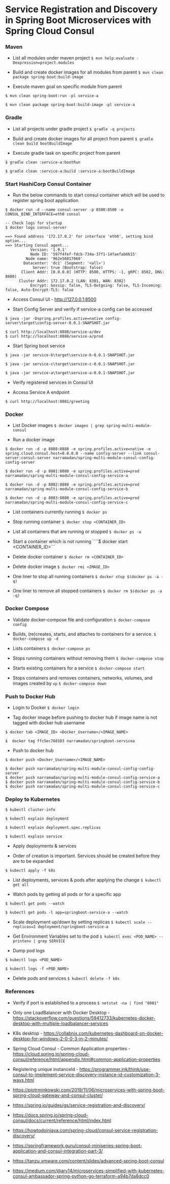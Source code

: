 # Service Registration and Discovery in Spring Boot Microservices with Spring Cloud Consul

### Maven

* List all modules under maven project
```$ mvn help:evaluate -Dexpression=project.modules```

* Build and create docker images for all modules from parent
```$ mvn clean package spring-boot:build-image```

* Execute maven goal on specific module from parent
```
$ mvn clean spring-boot:run -pl service-a

$ mvn clean package spring-boot:build-image -pl service-a
```

### Gradle

* List all projects under gradle project
```$ gradle -q projects```

* Build and create docker images for all project from parent
```$ gradle clean build bootBuildImage```

* Execute gradle task on specific project from parent

```
$ gradle clean :service-a:bootRun

$ gradle clean :service-a:build :service-a:bootBuildImage
```

### Start HashiCorp Consul Container

* Run the below commands to start consul container which will be used to register spring boot application
```
$ docker run -d --name consul-server -p 8500:8500 -e CONSUL_BIND_INTERFACE=eth0 consul

-- Check logs for startup
$ docker logs consul-server

==> Found address '172.17.0.2' for interface 'eth0', setting bind option...
==> Starting Consul agent...
           Version: '1.9.1'
           Node ID: '597f4fef-fdcb-734a-37f1-14faefab6615'
         Node name: '962e56017069'
        Datacenter: 'dc1' (Segment: '<all>')
            Server: true (Bootstrap: false)
       Client Addr: [0.0.0.0] (HTTP: 8500, HTTPS: -1, gRPC: 8502, DNS: 8600)
      Cluster Addr: 172.17.0.2 (LAN: 8301, WAN: 8302)
           Encrypt: Gossip: false, TLS-Outgoing: false, TLS-Incoming: false, Auto-Encrypt-TLS: false
```

* Access Consul UI - http://127.0.0.1:8500

* Start Config Server and verify if service-a config can be accessed

```
$ java -jar -Dspring.profiles.active=native config-server\target\config-server-0.0.1-SNAPSHOT.jar

$ curl http://localhost:8888/service-a/dev
$ curl http://localhost:8888/service-a/prod
```

* Start Spring boot service

```
$ java -jar service-b\target\service-b-0.0.1-SNAPSHOT.jar

$ java -jar service-c\target\service-c-0.0.1-SNAPSHOT.jar

$ java -jar service-a\target\service-a-0.0.1-SNAPSHOT.jar
```

* Verify registered services in Consul UI

* Access Service A endpoint
```
$ curl http://localhost:8081/greeting
```

### Docker

* List Docker images
```$ docker images | grep spring-multi-module-consul```

* Run a docker image
```
$ docker run -d -p 8888:8888 -e spring.profiles.active=native -e spring.cloud.consul.host=0.0.0.0 --name config-server --link consul-server:consul-server narramadan/spring-multi-module-consul-config-config-server

$ docker run -d -p 8081:8080 -e spring.profiles.active=prod narramadan/spring-multi-module-consul-config-service-a

$ docker run -d -p 8082:8080 -e spring.profiles.active=prod narramadan/spring-multi-module-consul-config-service-b

$ docker run -d -p 8083:8080 -e spring.profiles.active=prod narramadan/spring-multi-module-consul-config-service-c
```

* List containers currently running
```$ docker ps```

* Stop running container
```$ docker stop <CONTAINER_ID>```

* List all containers that are running or stopped
```$ docker ps -a```

* Start a container which is not running
````$ docker start <CONTAINER_ID>```

* Delete docker container
```$ docker rm <CONTAINER_ID>```

* Delete docker image
```$ docker rmi <IMAGE_ID>```

* One liner to stop all running containers
```$ docker stop $(docker ps -a -q)```

* One liner to remove all stopped containers
```$ docker rm $(docker ps -a -q)```

### Docker Compose

* Validate docker-compose file and configuration
```$ docker-compose config```

* Builds, (re)creates, starts, and attaches to containers for a service.
```$ docker-compose up -d```

* Lists containers
```$ docker-compose ps```

* Stops running containers without removing them
```$ docker-compose stop```

* Starts existing containers for a service
```$ docker-compose start```

* Stops containers and removes containers, networks, volumes, and images created by `up`
```$ docker-compose down```

### Push to Docker Hub

* Login to Docker
```$ docker login```

* Tag docker image before pushing to docker hub if image name is not tagged with docker hub username
```
$ docker tab <IMAGE_ID> <Docker_Username>/<IMAGE_NAME>

$  docker tag ffc5ec760103 narramadan/springboot-servicea
```

* Push to docker hub
```
$ docker push <Docker_Username>/<IMAGE_NAME>

$ docker push narramadan/spring-multi-module-consul-config-config-server
$ docker push narramadan/spring-multi-module-consul-config-service-a
$ docker push narramadan/spring-multi-module-consul-config-service-b
$ docker push narramadan/spring-multi-module-consul-config-service-c
```

### Deploy to Kubernetes

```$ kubectl cluster-info```

```$ kubectl explain deployment```

```$ kubectl explain deployment.spec.replicas```

```$ kubectl explain service```

* Apply deployments & services

- Order of creation is important. Services should be created before they are to be expanded

```$ kubectl apply -f k8s```

* List deployments, services & pods after applying the change
```$ kubectl get all```

* Watch pods by getting all pods or for a specific app
```
$ kubectl get pods --watch

$ kubectl get pods -l app=springboot-service-a --watch
```

* Scale deployment up/down by setting replicas
```$ kubectl scale --replicas=2 deployment/springboot-service-a```

* Get Environment Variables set to the pod
```$ kubectl exec <POD_NAME> -- printenv | grep SERVICE```

* Dump pod logs
```
$ kubectl logs <POD_NAME>

$ kubectl logs -f <POD_NAME>
```

* Delete pods and services
```$ kubectl delete -f k8s```

### References

* Verify if port is established to a process
```$ netstat -na | find "8081"```

* Only one LoadBalancer with Docker Desktop - https://stackoverflow.com/questions/59412733/kubernetes-docker-desktop-with-multiple-loadbalancer-services

* K8s desktop - https://collabnix.com/kubernetes-dashboard-on-docker-desktop-for-windows-2-0-0-3-in-2-minutes/

* Spring Cloud Consul - Common Application properties - https://cloud.spring.io/spring-cloud-consul/reference/html/appendix.html#common-application-properties

* Registering unique instanceId - https://programmer.ink/think/use-consul-to-implement-service-discovery-instance-id-customization-3-ways.html

* https://piotrminkowski.com/2019/11/06/microservices-with-spring-boot-spring-cloud-gateway-and-consul-cluster/

* https://spring.io/guides/gs/service-registration-and-discovery/

* https://docs.spring.io/spring-cloud-consul/docs/current/reference/html/index.html

* https://howtodoinjava.com/spring-cloud/consul-service-registration-discovery/

* https://springframework.guru/consul-miniseries-spring-boot-application-and-consul-integration-part-3/

* https://tanzu.vmware.com/content/slides/advanced-spring-boot-consul

* https://medium.com/@arv14/microservices-simplified-with-kubernetes-consul-ambassador-spring-python-go-terraform-a94b7da8dcc0